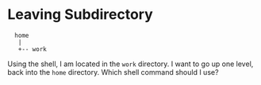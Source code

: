 # Leaving Subdirectory

```text
  home
   |
   +-- work
```

Using the shell, I am located in the `work` directory.
I want to go up one level, back into the `home` directory.
Which shell command should I use?